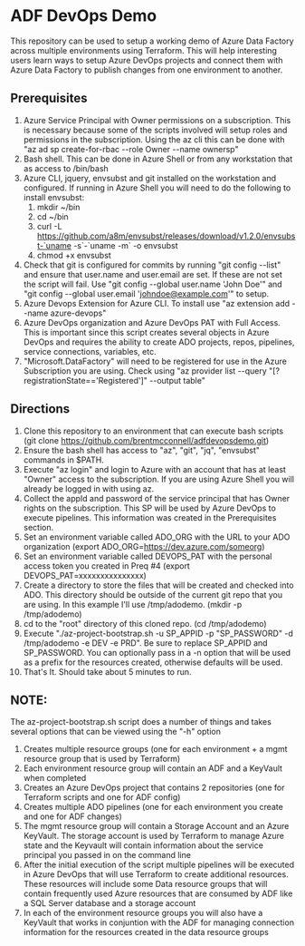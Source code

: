 # ADF DevOps Demo

This repository can be used to setup a working demo of Azure Data Factory across multiple environments using Terraform.  This will help interesting users learn ways to setup Azure DevOps projects and connect them with Azure Data Factory to publish changes from one environment to another.

## Prerequisites
1. Azure Service Principal with Owner permissions on a subscription.  This is necessary because some of the scripts involved will setup roles and permissions in the subscription.  Using the az cli this can be done with "az ad sp create-for-rbac --role Owner --name ownersp"
2. Bash shell.  This can be done in Azure Shell or from any workstation that as access to /bin/bash
3. Azure CLI, jquery, envsubst and git installed on the workstation and configured.  If running in Azure Shell you will need to do the following to install envsubst:
   1.  mkdir ~/bin
   2.  cd ~/bin
   3.  curl -L https://github.com/a8m/envsubst/releases/download/v1.2.0/envsubst-`uname -s\`-\`uname -m` -o envsubst
   4.  chmod +x envsubst
8. Check that git is configured for commits by running "git config --list" and ensure that user.name and user.email are set.  If these are not set the script will fail.  Use "git config --global user.name 'John Doe'" and "git config --global user.email 'johndoe@example.com'" to setup.
9. Azure Devops Extension for Azure CLI.  To install use "az extension add --name azure-devops"
10. Azure DevOps organization and Azure DevOps PAT with Full Access. This is important since this script creates several objects in Azure DevOps and requires the ability to create ADO projects, repos, pipelines, service connections, variables, etc.
11. "Microsoft.DataFactory" will need to be registered for use in the Azure Subscription you are using.  Check using "az provider list --query "[?registrationState=='Registered']" --output table"

## Directions
1. Clone this repository to an environment that can execute bash scripts (git clone https://github.com/brentmcconnell/adfdevopsdemo.git)
2. Ensure the bash shell has access to "az", "git", "jq", "envsubst" commands in $PATH.
3. Execute "az login" and login to Azure with an account that has at least "Owner" access to the subscription.  If you are using Azure Shell you will already be logged in with using az.
5. Collect the appId and password of the service principal that has Owner rights on the subscription.  This SP will be used by Azure DevOps to execute pipelines.  This information was created in the Prerequisites section.
6. Set an environment variable called ADO_ORG with the URL to your ADO organization (export ADO_ORG=https://dev.azure.com/someorg)
7. Set an environment variable called DEVOPS_PAT with the personal access token you created in Preq #4 (export DEVOPS_PAT=xxxxxxxxxxxxxxx)
8. Create a directory to store the files that will be created and checked into ADO.  This directory should be outside of the current git repo that you are using. In this example I'll use /tmp/adodemo. (mkdir -p /tmp/adodemo)
9. cd to the "root" directory of this cloned repo.  (cd /tmp/adodemo)
10. Execute "./az-project-bootstrap.sh -u SP_APPID -p "SP_PASSWORD" -d /tmp/adodemo -e DEV -e PRD".  Be sure to replace SP_APPID and SP_PASSWORD. You can optionally pass in a -n option that will be used as a prefix for the resources created, otherwise defaults will be used.
11. That's It.  Should take about 5 minutes to run.

## NOTE:
The az-project-bootstrap.sh script does a number of things and takes several options that can be viewed using the "-h" option
1. Creates multiple resource groups (one for each environment + a mgmt resource group that is used by Terraform)
2. Each environment resource group will contain an ADF and a KeyVault when completed
4. Creates an Azure DevOps project that contains 2 repositories (one for Terraform scripts and one for ADF config)
5. Creates multiple ADO pipelines (one for each environment you create and one for ADF changes)
6. The mgmt resource group will contain a Storage Account and an Azure KeyVault.  The storage account is used by Terraform to manage Azure state and the Keyvault will contain information about the service principal you passed in on the command line
7. After the initial execution of the script multiple pipelines will be executed in Azure DevOps that will use Terraform to create additional resources.  These resources will include some Data resource groups that will contain frequently used Azure resources that are consumed by ADF like a SQL Server database and a storage account
8. In each of the environment resource groups you will also have a KeyVault that works in conjuntion with the ADF for managing connection information for the resources created in the data resource groups
